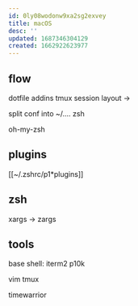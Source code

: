 ```yaml
---
id: 0ly08wodonw9xa2sg2exvey
title: macOS
desc: ''
updated: 1687346304129
created: 1662922623977
---
```


## flow
dotfile addins
tmux session layout
->

split conf into
~/.…
  zsh

oh-my-zsh

## plugins
[[~/.zshrc/p1*plugins]]

## zsh
xargs -> zargs

## tools
base shell: iterm2
  p10k

vim
tmux

timewarrior